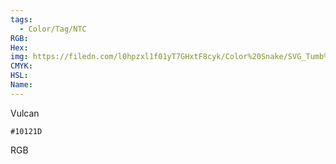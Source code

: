 ```yaml
---
tags:
  - Color/Tag/NTC
RGB:
Hex:
img: https://filedn.com/l0hpzxl1f01yT7GHxtF8cyk/Color%20Snake/SVG_Tumb%20Mass%20No%20Name/10121D.svg
CMYK:
HSL:
Name:
---
```

Vulcan
```palette
#10121D
```
RGB

